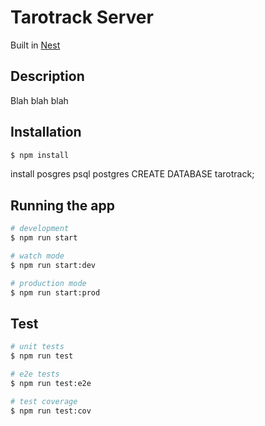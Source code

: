 # Tarotrack Server

Built in [Nest](https://github.com/nestjs/nest) 

## Description

Blah blah blah

## Installation

```bash
$ npm install
```

install posgres
psql postgres
CREATE DATABASE tarotrack;

## Running the app

```bash
# development
$ npm run start

# watch mode
$ npm run start:dev

# production mode
$ npm run start:prod
```

## Test

```bash
# unit tests
$ npm run test

# e2e tests
$ npm run test:e2e

# test coverage
$ npm run test:cov
```
